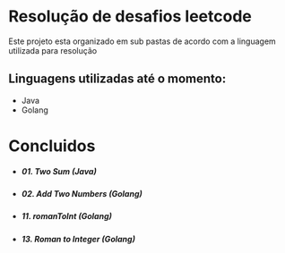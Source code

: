 # Resolução de desafios leetcode

Este projeto esta organizado em sub pastas de acordo com a linguagem utilizada para resolução

## Linguagens utilizadas até o momento:

- Java
- Golang

# Concluidos

- ##### 01. Two Sum (Java)
- ##### 02. Add Two Numbers (Golang)
- ##### 11. romanToInt (Golang)
- ##### 13. Roman to Integer (Golang)
